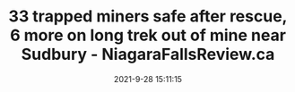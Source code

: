 ---
"title": "33 trapped miners safe after rescue, 6 more on long trek out of mine near Sudbury - NiagaraFallsReview.ca"
"date": "2021-9-28 15:11:15"
"feed_name": "GOOGLENEWSMINING"
"feed_website": "https://news.google.com/search?q=mining%2Bincident&hl=en-US&gl=US&ceid=US:en"
"feed_rss": "https://news.google.com/rss/search?q=mining%2Bincident&hl=en-US&gl=US&ceid=US:en"
"link": "https://www.niagarafallsreview.ca/ts/news/canada/2021/09/28/rescue-of-39-miners-trapped-underground-since-sunday-underway-no-one-injured-vale.html"
"source": "{'href': 'https://www.niagarafallsreview.ca', 'title': 'NiagaraFallsReview.ca'}"
"file": "_posts/2021-1-1-17649fb528c7cbaf75b187a3ce05b38c08f6cd08.md"
"accident": "1"
"drilling": "0"
"dead": "0"
"injured": "33"
"arrested": "0"
"where": "mining site"
"place": "Sudbury"
---